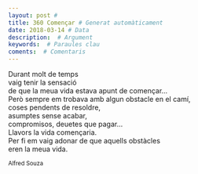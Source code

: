 ```yaml
---
layout: post #
title: 360 Començar # Generat automàticament
date: 2018-03-14 # Data
description:  # Argument
keywords:  # Paraules clau
coments:  # Comentaris
---
```


Durant molt de temps <br />
vaig tenir la sensació <br />
de que la meua vida estava apunt de començar... <br />
Però sempre em trobava amb algun obstacle en el camí, <br />
coses pendents de resoldre, <br />
asumptes sense acabar, <br />
compromisos, deuetes que pagar... <br />
Llavors la vida començaria. <br />
Per fi em vaig adonar de que aquells obstàcles <br />
eren la meua vida. <br />

<small>Alfred Souza</small>

